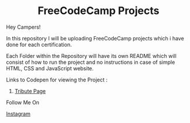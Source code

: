 # <center>FreeCodeCamp Projects</center>

Hey Campers!

In this repository I will be uploading FreeCodeCamp projects which i have done for each certification.

Each Folder within the Repository will have its own README which will consist of how to run the project and no instructions in case of simple HTML, CSS and JavaScript website.

Links to Codepen for viewing the Project :

1. [Tribute Page](https://codepen.io/shreyansdjp/full/gqRKxM)

Follow Me On

[Instagram](https://www.instagram.com/programming_days/)
